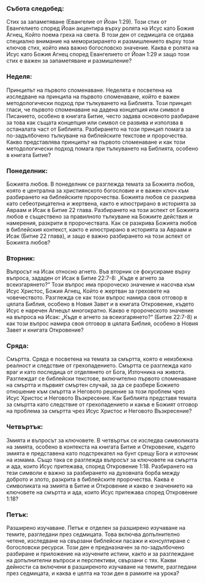 ### Събота следобед:
Стих за запаметяване (Евангелие от Йоан 1:29). Този стих от Евангелието според Йоан акцентира върху ролята на Исус като Божия Агнец, Който поема греха на света. В този ден от седмицата се отдава специално внимание на меморизирането и размишлението върху този ключов стих, който има важно богословско значение.
Каква е ролята на Исус като Божия Агнец според Евангелието от Йоан 1:29 и защо този стих е важен за запаметяване и размишление?

### Неделя: 
Принципът на първото споменаване. Неделята е посветена на изследване на принципа на първото споменаване, който е важен методологически подход при тълкуването на Библията. Този принцип гласи, че първото споменаване на дадена концепция или символ в Писанието, особено в книгата Битие, често задава основното разбиране за това как същата концепция или символ се развива и използва в останалата част от Библията. Разбирането на този принцип помага за по-задълбочено тълкуване на библейските текстове и пророчества.
Какво представлява принципът на първото споменаване и как този методологически подход помага при тълкуването на Библията, особено в книгата Битие?

### Понеделник: 
Божията любов. В понеделник се разглежда темата за Божията любов, която е централна за християнското богословие и е важен ключ към разбирането на библейските пророчества. Божията любов се разкрива като себеотрицателна и жертвена, както е илюстрирано в историята за Авраам и Исак в Битие 22 глава. Разбирането на този аспект от Божията любов е съществено за правилното тълкуване на Божиите действия и намерения, разкрити в пророчествата.
Как се разкрива Божията любов в библейския контекст, както е илюстрирано в историята за Авраам и Исак (Битие 22 глава), и защо е важно разбирането на този аспект от Божията любов?

### Вторник: 
Въпросът на Исак относно агнето. Във вторник се фокусираме върху въпроса, зададен от Исак в Битие 22:7-8: „Къде е агнето за всеизгарянето?“ Този въпрос има пророческо значение и насочва към Исус Христос, Божия Агнец, Който е жертван за греховете на човечеството. Разглежда се как този въпрос намира своя отговор в цялата Библия, особено в Новия Завет и в книгата Откровение, където Исус е наречен Агнецът многократно.
Какво е пророческото значение на въпроса на Исак: „Къде е агнето за всеизгарянето?“ (Битие 22:7-8) и как този въпрос намира своя отговор в цялата Библия, особено в Новия Завет и книгата Откровение?

### Сряда: 
Смъртта. Сряда е посветена на темата за смъртта, която е неизбежна реалност и следствие от грехопадението. Смъртта се разглежда като враг и като последица от отделянето от Бога, Източника на живота. Разглеждат се библейски текстове, включително първото споменаване на смъртта и първият смъртен случай, за да се разбере Божието отношение към смъртта и Неговото решение за този проблем чрез Исус Христос и Неговото Възкресение.
Как Библията представя темата за смъртта като следствие от грехопадението и какъв е Божият отговор на проблема за смъртта чрез Исус Христос и Неговото Възкресение?

### Четвъртък: 
Змията и въпросът за ключовете. В четвъртък се изследва символиката на змията, особено в контекста на книгата Битие и Откровение, където змията е представена като подстрекател на бунт срещу Бога и източник на измама. Също така се разглежда въпросът за ключовете на смъртта и ада, които Исус притежава, според Откровение 1:18. Разбирането на тези символи е важно за разбирането на духовната борба между доброто и злото, разкрита в библейските пророчества.
Каква е символиката на змията в Битие и Откровение и какво е значението на ключовете на смъртта и ада, които Исус притежава според Откровение 1:18?

### Петък: 
Разширено изучаване. Петък е отделен за разширено изучаване на темите, разгледани през седмицата. Това включва допълнително четене, изследване на свързани библейски пасажи и консултиране с богословски ресурси. Този ден е предназначен за по-задълбочено разбиране и приложение на изучените истини, както и за разглеждане на допълнителни въпроси и перспективи, свързани с тях.
Какви дейности са включени в разширеното изучаване на темите, разгледани през седмицата, и каква е целта на този ден в рамките на урока?
